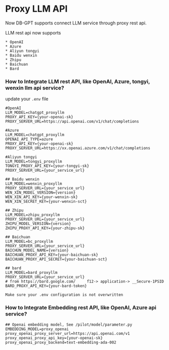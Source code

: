 Proxy LLM API
==================================
Now DB-GPT supports connect LLM service through proxy rest api.

LLM rest api now supports
```{note}
* OpenAI
* Azure
* Aliyun tongyi
* Baidu wenxin
* Zhipu
* Baichuan
* Bard
```


### How to Integrate LLM rest API, like OpenAI, Azure, tongyi, wenxin  llm api service?
update your `.env` file
```commandline
#OpenAI
LLM_MODEL=chatgpt_proxyllm
PROXY_API_KEY={your-openai-sk}
PROXY_SERVER_URL=https://api.openai.com/v1/chat/completions

#Azure
LLM_MODEL=chatgpt_proxyllm
OPENAI_API_TYPE=azure
PROXY_API_KEY={your-openai-sk}
PROXY_SERVER_URL=https://xx.openai.azure.com/v1/chat/completions

#Aliyun tongyi
LLM_MODEL=tongyi_proxyllm
TONGYI_PROXY_API_KEY={your-tongyi-sk}
PROXY_SERVER_URL={your_service_url}

## Baidu wenxin
LLM_MODEL=wenxin_proxyllm
PROXY_SERVER_URL={your_service_url}
WEN_XIN_MODEL_VERSION={version}
WEN_XIN_API_KEY={your-wenxin-sk}
WEN_XIN_SECRET_KEY={your-wenxin-sct}

## Zhipu
LLM_MODEL=zhipu_proxyllm
PROXY_SERVER_URL={your_service_url}
ZHIPU_MODEL_VERSION={version}
ZHIPU_PROXY_API_KEY={your-zhipu-sk}

## Baichuan
LLM_MODEL=bc_proxyllm
PROXY_SERVER_URL={your_service_url}
BAICHUN_MODEL_NAME={version}
BAICHUAN_PROXY_API_KEY={your-baichuan-sk}
BAICHUAN_PROXY_API_SECRET={your-baichuan-sct}

## bard
LLM_MODEL=bard_proxyllm
PROXY_SERVER_URL={your_service_url}
# from https://bard.google.com/     f12-> application-> __Secure-1PSID
BARD_PROXY_API_KEY={your-bard-token}
```
```{tip}
Make sure your .env configuration is not overwritten
```

### How to Integrate Embedding rest API, like OpenAI, Azure api service?

```commandline
## Openai embedding model, See /pilot/model/parameter.py
EMBEDDING_MODEL=proxy_openai
proxy_openai_proxy_server_url=https://api.openai.com/v1
proxy_openai_proxy_api_key={your-openai-sk}
proxy_openai_proxy_backend=text-embedding-ada-002
```

